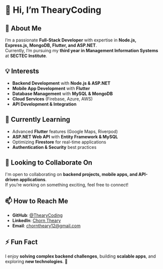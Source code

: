 # 👋 Hi, I’m ThearyCoding  

## 🚀 About Me  
I’m a passionate **Full-Stack Developer** with expertise in **Node.js, Express.js, MongoDB, Flutter, and ASP.NET**.  
Currently, I’m pursuing my **third year in Management Information Systems** at **SECTEC Institute**.  

## 💡 Interests  
- **Backend Development** with **Node.js & ASP.NET**  
- **Mobile App Development** with **Flutter**  
- **Database Management** with **MySQL & MongoDB**  
- **Cloud Services** (Firebase, Azure, AWS)  
- **API Development & Integration**  

## 🌱 Currently Learning  
- Advanced **Flutter** features (Google Maps, Riverpod)  
- **ASP.NET Web API** with **Entity Framework & MySQL**  
- Optimizing **Firestore** for real-time applications  
- **Authentication & Security** best practices  

## 💞️ Looking to Collaborate On  
I'm open to collaborating on **backend projects, mobile apps, and API-driven applications**.  
If you’re working on something exciting, feel free to connect!  

## 📫 How to Reach Me  
- **GitHub**: [@ThearyCoding](https://github.com/ThearyCoding)  
- **LinkedIn**: [Chorn Theary](https://www.linkedin.com/in/chorn-theary-22b191332)  
- **Email**: [chorntheary12@gmail.com](mailto:chorntheary12@gmail.com)  

## ⚡ Fun Fact  
I enjoy **solving complex backend challenges**, building **scalable apps**, and exploring **new technologies**. 🚀  
